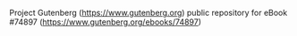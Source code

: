 Project Gutenberg (https://www.gutenberg.org) public repository for
eBook #74897 (https://www.gutenberg.org/ebooks/74897)
